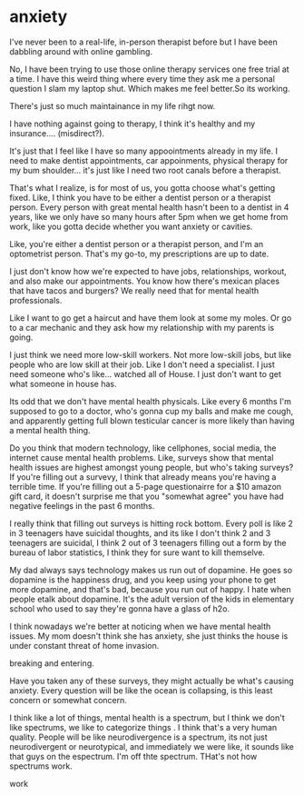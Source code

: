 # anxiety

I've never been to a real-life, in-person therapist before but I have been dabbling around with online gambling. 

No, I have been trying to use those online therapy services one free trial at a time. I have this weird thing where every time they ask me a personal question I slam my laptop shut. Which makes me feel better.So its working.

There's just so much maintainance in my life rihgt now. 

I have nothing against going to therapy, I think it's healthy and my insurance.... (misdirect?).

It's just that I feel like I have so many appoointments already in my life. I need to make dentist appointments, car appoinments, physical therapy for my bum shoulder... it's just like I need two root canals before a therapist. 

That's what I realize, is for most of us, you gotta choose what's getting fixed. Like, I think you have to be either a dentist person or a therapist person. Every person with great mental health hasn't been to a dentist in 4 years, like we only have so many hours after 5pm when we get home from work, like you gotta decide whether you want anxiety or cavities.

Like, you're either a dentist person or a therapist person, and I'm an optometrist person. That's my go-to, my prescriptions are up to date. 

I just don't know how we're expected to have jobs, relationships, workout, and also make our appointments. You know how there's mexican places that have tacos and burgers? We really need that for mental health professionals. 

Like I want to go get a haircut and have them look at some my moles. Or go to a car mechanic and they ask how my relationship with my parents is going. 

I just think we need more low-skill workers. Not more low-skill jobs, but like people who are low skill at their job. Like I don't need a specialist. I just need someone who's like... watched all of House. I just don't want to get what someone in house has. 

Its odd that we don't have mental health physicals. Like every 6 months I'm supposed to go to a doctor, who's gonna cup my balls and make me cough, and apparently getting full blown testicular cancer is more likely than having a mental health thing. 

Do you think that modern technology, like cellphones, social media, the internet cause mental health problems. Like, surveys show that mental health issues are highest amongst young people, but who's taking surveys? If you're filling out a survevy, I think that already means you're having a terrible time. If you're filling out a 5-page questionairre for a $10 amazon gift card, it doesn't surprise me that you "somewhat agree" you have had negative feelings in the past 6 months. 

I really think that filling out surveys is hitting rock bottom. Every poll is like 2 in 3 teenagers have suicidal thoughts, and its like I don't think 2 and 3 teenagers are suicidal, I think 2 out of 3 teenagers filling out a form by the bureau of labor statistics, I think they for sure want to kill themselve.

My dad always says technology makes us run out of dopamine. He goes so dopamine is the happiness drug, and you keep using your phone to get more dopamine, and that's bad, because you run out of happy. I hate when people etalk about dopamine. It's the adult version of the kids in elementary school who used to say they're gonna have a glass of h2o. 

I think nowadays we're better at noticing when we have mental health issues. My mom doesn't think she has anxiety, she just thinks the house is under constant threat of home invasion. 

breaking and entering. 

Have you taken any of these surveys, they might actually be what's causing anxiety. Every question will be like the ocean is collapsing, is this least concern or somewhat concern. 

I think like a lot of things, mental health is a spectrum, but I think we don't like spectrums, we like to categorize things . I think that's a very human quality. People will be like neurodivergence is a spectrum, its not just neurodivergent or neurotypical, and immediately we were like, it sounds like that guys on the espectrum. I'm off thte spectrum. THat's not how spectrums work. 

work
